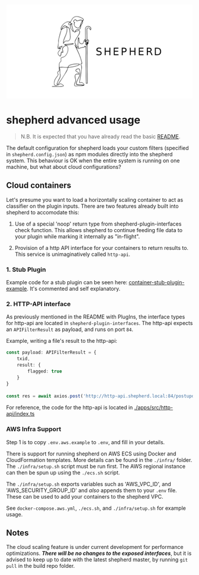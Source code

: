 <img src="./logo-github.png">

# shepherd advanced usage

> N.B. It is expected that you have already read the basic [README](./README.md).

The default configuration for shepherd loads your custom filters (specified in `shepherd.config.json`) as npm modules directly into the shepherd system. This behaviour is OK when the entire system is running on one machine, but what about cloud configurations?

## Cloud containers

Let's presume you want to load a horizontally scaling container to act as classifier on the plugin inputs. There are two features already built into shepherd to accomodate this:

1. Use of a special 'noop' return type from shepherd-plugin-interfaces check function. This allows shepherd to continue feeding file data to your plugin while marking it internally as "in-flight".

2. Provision of a http API interface for your containers to return results to. This service is unimaginatively called `http-api`.


### 1. Stub Plugin

Example code for a stub plugin can be seen here: [container-stub-plugin-example](https://github.com/shepherd-media-classifier/container-stub-plugin-example/blob/main/src/index.ts). It's commented and self explanatory.

### 2. HTTP-API interface

As previously mentioned in the README with PlugIns, the interface types for http-api are located in `shepherd-plugin-interfaces`. The http-api expects an `APIFilterResult` as payload, and runs on port `84`.

Example, writing a file's result to the http-api:

```ts
const payload: APIFilterResult = {
	txid,
	result: {
		flagged: true
	}
}

const res = await axios.post('http://http-api.shepherd.local:84/postupdate', payload)
```

For reference, the code for the http-api is located in [./apps/src/http-api/index.ts](./apps/src/http-api/index.ts)

### AWS Infra Support

Step 1 is to copy `.env.aws.example` to `.env`, and fill in your details.

There is support for running shepherd on AWS ECS using Docker and CloudFormation templates. More details can be found in the `./infra/` folder. The `./infra/setup.sh` script must be run first. The AWS regional instance can then be spun up using the `./ecs.sh` script.

The `./infra/setup.sh` exports variables such as 'AWS_VPC_ID', and 'AWS_SECURITY_GROUP_ID' and *also* appends them to your `.env` file. These can be used to add your containers to the shepherd VPC. 

See `docker-compose.aws.yml`, `./ecs.sh`, and `./infra/setup.sh` for example usage.


## Notes

The cloud scaling feature is under current development for performance optimizations. ***There will be no changes to the exposed interfaces***, but it is advised to keep up to date with the latest shepherd master, by running `git pull` in the build repo folder.